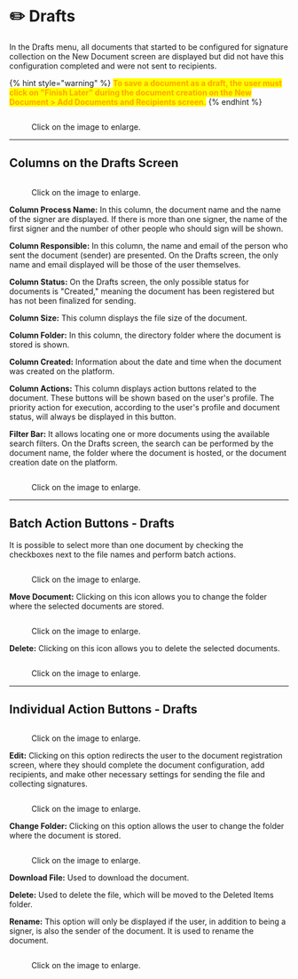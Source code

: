 # ✏️ Drafts

In the Drafts menu, all documents that started to be configured for signature collection on the New Document screen are displayed but did not have this configuration completed and were not sent to recipients.&#x20;

{% hint style="warning" %}
<mark style="color:orange;">**To save a document as a draft, the user must click on "Finish Later" during the document creation on the New Document > Add Documents and Recipients screen.**</mark>&#x20;
{% endhint %}

<figure><img src="../.gitbook/assets/01 (3).png" alt=""><figcaption><p>Click on the image to enlarge.</p></figcaption></figure>

***

## Columns on the Drafts Screen

<figure><img src="../.gitbook/assets/02 (3).png" alt=""><figcaption><p>Click on the image to enlarge.</p></figcaption></figure>

**Column Process Name:** In this column, the document name and the name of the signer are displayed. If there is more than one signer, the name of the first signer and the number of other people who should sign will be shown.&#x20;

**Column Responsible:** In this column, the name and email of the person who sent the document (sender) are presented. On the Drafts screen, the only name and email displayed will be those of the user themselves.&#x20;

**Column Status:** On the Drafts screen, the only possible status for documents is "Created," meaning the document has been registered but has not been finalized for sending.&#x20;

**Column Size:** This column displays the file size of the document.&#x20;

**Column Folder:** In this column, the directory folder where the document is stored is shown.&#x20;

**Column Created:** Information about the date and time when the document was created on the platform.&#x20;

**Column Actions:** This column displays action buttons related to the document. These buttons will be shown based on the user's profile. The priority action for execution, according to the user's profile and document status, will always be displayed in this button.&#x20;

**Filter Bar:** It allows locating one or more documents using the available search filters. On the Drafts screen, the search can be performed by the document name, the folder where the document is hosted, or the document creation date on the platform.&#x20;

<figure><img src="../.gitbook/assets/03 (2).png" alt=""><figcaption><p>Click on the image to enlarge.</p></figcaption></figure>

***

## Batch Action Buttons - Drafts&#x20;

It is possible to select more than one document by checking the checkboxes next to the file names and perform batch actions.&#x20;

<figure><img src="../.gitbook/assets/09 (1) (1).png" alt=""><figcaption><p>Click on the image to enlarge.</p></figcaption></figure>

**Move Document:** Clicking on this icon allows you to change the folder where the selected documents are stored.&#x20;

<figure><img src="../.gitbook/assets/06 (1) (1) (1) (1).png" alt=""><figcaption><p>Click on the image to enlarge.</p></figcaption></figure>

**Delete:** Clicking on this icon allows you to delete the selected documents.&#x20;

<figure><img src="../.gitbook/assets/07 (2).png" alt=""><figcaption><p>Click on the image to enlarge.</p></figcaption></figure>

***

## Individual Action Buttons - Drafts&#x20;

<figure><img src="../.gitbook/assets/04 (2).png" alt=""><figcaption><p>Click on the image to enlarge.</p></figcaption></figure>

**Edit:** Clicking on this option redirects the user to the document registration screen, where they should complete the document configuration, add recipients, and make other necessary settings for sending the file and collecting signatures.&#x20;

<figure><img src="../.gitbook/assets/05 (3).png" alt=""><figcaption><p>Click on the image to enlarge.</p></figcaption></figure>

**Change Folder:** Clicking on this option allows the user to change the folder where the document is stored.&#x20;

<figure><img src="../.gitbook/assets/06 (1) (1) (1) (1).png" alt=""><figcaption><p>Click on the image to enlarge.</p></figcaption></figure>

**Download File:** Used to download the document.&#x20;

**Delete:** Used to delete the file, which will be moved to the Deleted Items folder.&#x20;

**Rename:** This option will only be displayed if the user, in addition to being a signer, is also the sender of the document. It is used to rename the document.&#x20;

<figure><img src="../.gitbook/assets/08 (10).png" alt=""><figcaption><p>Click on the image to enlarge.</p></figcaption></figure>


